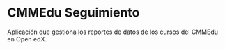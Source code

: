 # CMMEdu Seguimiento

Aplicación que gestiona los reportes de datos de los cursos del CMMEdu en Open edX.